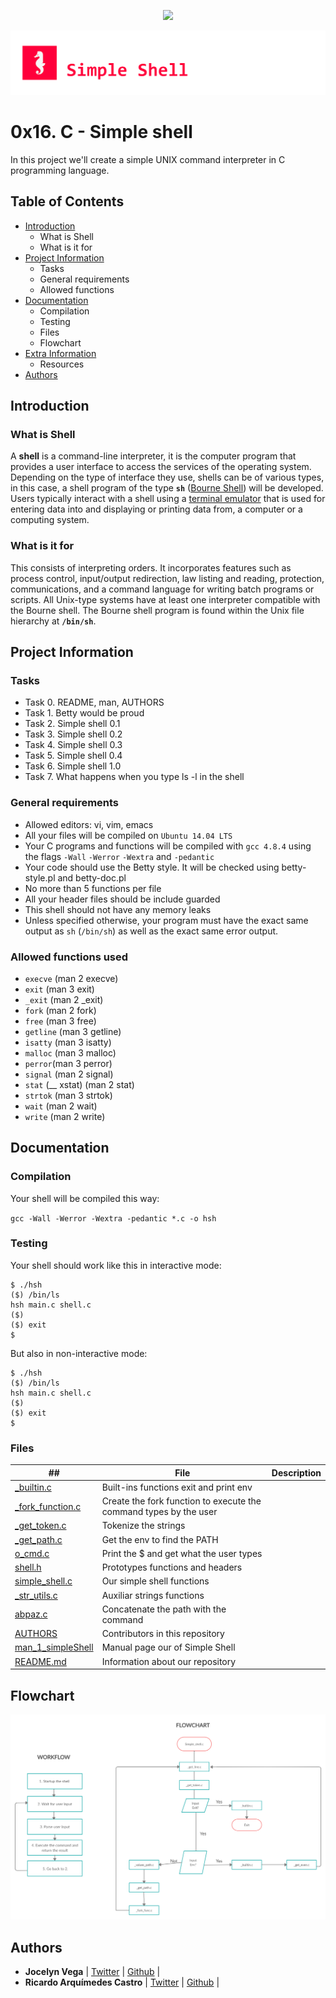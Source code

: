 
<p align="center">
     <p align="center">
          <img src="https://www.holbertonschool.com/holberton-logo.png" width="360"/>
     </p>

<p align="left">
        <img src="https://github.com/RicardoArquimedes/testingREADME/blob/master/simple_Shell.png?raw=true"/>
        </p>


# 0x16. C - Simple shell
In this project we'll create a simple UNIX command interpreter in C programming language.

## Table of Contents
* [Introduction](#Introduction)
  * What is Shell
  * What is it for
* [Project Information](#Project-Information)
    * Tasks
    * General requirements
    * Allowed functions
* [Documentation](#Documentation)
    * Compilation
    * Testing
    * Files
    * Flowchart
* [Extra Information](#Extra-Information)
    * Resources
* [Authors](#Authors)

## Introduction

### What is Shell
A **shell** is a command-line interpreter, it is the computer program that provides a user interface to access the services of the operating system. Depending on the type of interface they use, shells can be of various types, in this case, a shell program of the type **`sh`** ([Bourne Shell](https://en.wikipedia.org/wiki/Bourne_shell)) will be developed. Users typically interact with a shell using a [terminal emulator](https://en.wikipedia.org/wiki/Terminal_emulator) that is used for entering data into and displaying or printing data from, a computer or a computing system.

### What is it for
This consists of interpreting orders. It incorporates features such as process control, input/output redirection, law listing and reading, protection, communications, and a command language for writing batch programs or scripts. All Unix-type systems have at least one interpreter compatible with the Bourne shell. The Bourne shell program is found within the Unix file hierarchy at **`/bin/sh`**.

## Project Information

### Tasks

* Task 0. README, man, AUTHORS
* Task 1. Betty would be proud
* Task 2. Simple shell 0.1
* Task 3. Simple shell 0.2
* Task 4. Simple shell 0.3
* Task 5. Simple shell 0.4
* Task 6. Simple shell 1.0
* Task 7. What happens when you type ls -l in the shell

### General requirements
 * Allowed editors: vi, vim, emacs
 * All your files will be compiled on `Ubuntu 14.04 LTS`
 * Your C programs and functions will be compiled with `gcc 4.8.4` using the flags `-Wall` `-Werror` `-Wextra` and `-pedantic`
 * Your code should use the Betty style. It will be checked using betty-style.pl and betty-doc.pl
 * No more than 5 functions per file
 * All your header files should be include guarded
 * This shell should not have any memory leaks
 * Unless specified otherwise, your program must have the exact same output as `sh` (`/bin/sh`) as well as the exact same error output.

### Allowed functions used 

* `execve` (man 2 execve)
* `exit` (man 3 exit)
* `_exit` (man 2 _exit)
* `fork` (man 2 fork)
* `free` (man 3 free)
* `getline` (man 3 getline)
* `isatty` (man 3 isatty)
* `malloc` (man 3 malloc)
* `perror`(man 3 perror)
* `signal` (man 2 signal)
* `stat` (__ xstat) (man 2 stat)
* `strtok` (man 3 strtok)
* `wait` (man 2 wait)
* `write` (man 2 write)

## Documentation

### Compilation
Your shell will be compiled this way:

`gcc -Wall -Werror -Wextra -pedantic *.c -o hsh`

### Testing

Your shell should work like this in interactive mode:

```
$ ./hsh
($) /bin/ls
hsh main.c shell.c
($)
($) exit
$
```
But also in non-interactive mode:

```
$ ./hsh
($) /bin/ls
hsh main.c shell.c
($)
($) exit
$
```
### Files

##|File|Description
---|---|---
|[_builtin.c](https://github.com/RicardoArquimedes/simple_shell/blob/master/_bulitin.c)|Built-ins functions exit and print env|
|[_fork_function.c](https://github.com/RicardoArquimedes/simple_shell/blob/master/_fork_function.c)|Create the fork function to execute the command types by the user|
|[_get_token.c](https://github.com/RicardoArquimedes/simple_shell/blob/master/_get_token.c)|Tokenize the strings|
|[_get_path.c](https://github.com/RicardoArquimedes/simple_shell/blob/master/_get_path.c)|Get the env to find the PATH|
|[o_cmd.c](https://github.com/RicardoArquimedes/simple_shell/blob/master/o_cmd.c)|Print the $ and get what the user types|
|[shell.h](https://github.com/RicardoArquimedes/simple_shell/blob/master/shell.h)|Prototypes functions and headers|
|[simple_shell.c](https://github.com/RicardoArquimedes/simple_shell/blob/master/simple_shell.c)|Our simple shell functions|
|[_str_utils.c](https://github.com/RicardoArquimedes/simple_shell/blob/master/_str_utils.c)|Auxiliar strings functions|
|[abpaz.c](https://github.com/RicardoArquimedes/simple_shell/blob/master/abpaz.c)|Concatenate the path with the command|
|[AUTHORS](https://github.com/RicardoArquimedes/simple_shell/blob/master/AUTHORS)|Contributors in this repository|
|[man_1_simpleShell](https://github.com/RicardoArquimedes/simple_shell/blob/master/man_1_simpleShell)|Manual page our of Simple Shell|
|[README.md](https://github.com/RicardoArquimedes/simple_shell/blob/master/README.md)|Information about our repository|

## Flowchart
<p align="center">
     <p align="center">
          <img src="https://github.com/RicardoArquimedes/testingREADME/blob/master/Flowchart.jpg?raw=true width="360"/>
     </p>

## Authors

* **Jocelyn Vega** | [Twitter](https://twitter.com/jossvega103) | [Github](https://github.com/jossvega) |
* **Ricardo Arquímedes Castro** | [Twitter](https://twitter.com/richardcqt) | [Github](https://github.com/RicardoArquimedes) |
